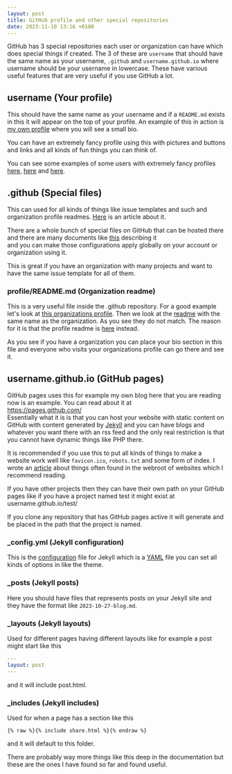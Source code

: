 ```yaml
---
layout: post
title: GitHub profile and other special repositories
date: 2023-11-10 13:16 +0100
---
```


GitHub has 3 special repositories each user or organization can have which does special things if created. The 3 of these are `username` that should have the same name as your username, `.github` and `username.github.io` where username should be your username in lowercase. These have various useful features that are very useful if you use GitHub a lot.

## username (Your profile)
This should have the same name as your username and if a `README.md` exists in this it will appear on the top of your profile.
An example of this in action is [my own profile](https://github.com/EllieTheYeen) where you will see a small bio.

You can have an extremely fancy profile using this with pictures and buttons and links and all kinds of fun things you can think of.

You can see some examples of some users with extremely fancy profiles [here](https://github.com/bylickilabs), [here](https://github.com/omololevy) and [here](https://github.com/ossamamehmood).

## .github (Special files)
This can used for all kinds of things like issue templates and such and organization profile readmes. [Here](https://www.freecodecamp.org/news/how-to-use-the-dot-github-repository/) is an article about it.

There are a whole bunch of special files on GitHub that can be hosted there and there are many documents like [this](https://github.com/joelparkerhenderson/github-special-files-and-paths) describing it  
and you can make those configurations apply globally on your account or organization using it.

This is great if you have an organization with many projects and want to have the same issue template for all of them.

### profile/README.md (Organization readme)
This is a very useful file inside the .github repository. For a good example let's look at [this organizations profile](https://github.com/react-native-elements). Then we look at the [readme](https://github.com/react-native-elements/react-native-elements/blob/next/README.md) with the same name as the organization. As you see they do not match. The reason for it is that the profile readme is [here](https://github.com/react-native-elements/.github/tree/master/profile/README.md) instead.

As you see if you have a organization you can place your bio section in this file and everyone who visits your organizations profile can go there and see it.

## username.github.io (GitHub pages)
GitHub pages uses this for example my own blog here that you are reading now is an example.
You can read about it at  
<https://pages.github.com/>  
Essentially what it is is that you can host your website with static content on GitHub with content generated by [Jekyll](https://jekyllrb.com/) and you can have blogs and whatever you want there with an rss feed and the only real restriction is that you cannot have dynamic things like PHP there.

It is recommended if you use this to put all kinds of things to make a website work well like `favicon.ico`, `robots.txt` and some form of index. I wrote an [article](/2023/11/05/the-mysteries-of-the-webroot.html) about things often found in the webroot of websites which I recommend reading.

If you have other projects then they can have their own path on your GitHub pages like if you have a project named test it might exist at username.github.io/test/

If you clone any repository that has GitHub pages active it will generate and be placed in the path that the project is named.

### _config.yml (Jekyll configuration)
This is the [configuration](https://jekyllrb.com/docs/configuration/) file for Jekyll which is a [YAML](https://en.wikipedia.org/wiki/YAML) file you can set all kinds of options in like the theme.

### _posts (Jekyll posts)
Here you should have files that represents posts on your Jekyll site and they have the format like `2023-10-27-blog.md`.

### _layouts (Jekyll layouts)
Used for different pages having different layouts like for example a post might start like this
```yaml
---
layout: post
---
```
and it will include post.html.

### _includes (Jekyll includes)
Used for when a page has a section like this
```liquid
{% raw %}{% include share.html %}{% endraw %}
```
and it will default to this folder.

There are probably way more things like this deep in the documentation but these are the ones I have found so far and found useful.
